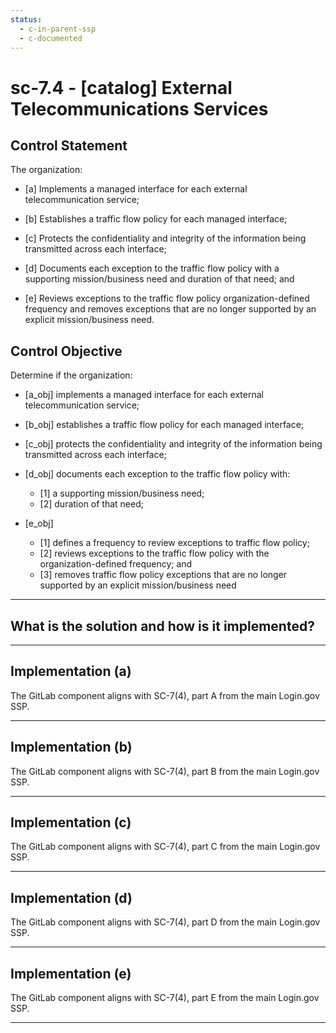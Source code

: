 ```yaml
---
status:
  - c-in-parent-ssp
  - c-documented
---
```


# sc-7.4 - \[catalog\] External Telecommunications Services

## Control Statement

The organization:

- \[a\] Implements a managed interface for each external telecommunication service;

- \[b\] Establishes a traffic flow policy for each managed interface;

- \[c\] Protects the confidentiality and integrity of the information being transmitted across each interface;

- \[d\] Documents each exception to the traffic flow policy with a supporting mission/business need and duration of that need; and

- \[e\] Reviews exceptions to the traffic flow policy organization-defined frequency and removes exceptions that are no longer supported by an explicit mission/business need.

## Control Objective

Determine if the organization:

- \[a_obj\] implements a managed interface for each external telecommunication service;

- \[b_obj\] establishes a traffic flow policy for each managed interface;

- \[c_obj\] protects the confidentiality and integrity of the information being transmitted across each interface;

- \[d_obj\] documents each exception to the traffic flow policy with:

  - \[1\] a supporting mission/business need;
  - \[2\] duration of that need;

- \[e_obj\]

  - \[1\] defines a frequency to review exceptions to traffic flow policy;
  - \[2\] reviews exceptions to the traffic flow policy with the organization-defined frequency; and
  - \[3\] removes traffic flow policy exceptions that are no longer supported by an explicit mission/business need

______________________________________________________________________

## What is the solution and how is it implemented?

<!-- Please leave this section blank and enter implementation details in the parts below. -->

______________________________________________________________________

## Implementation (a)

The GitLab component aligns with SC-7(4), part A from the main Login.gov SSP.

______________________________________________________________________

## Implementation (b)

The GitLab component aligns with SC-7(4), part B from the main Login.gov SSP.

______________________________________________________________________

## Implementation (c)

The GitLab component aligns with SC-7(4), part C from the main Login.gov SSP.

______________________________________________________________________

## Implementation (d)

The GitLab component aligns with SC-7(4), part D from the main Login.gov SSP.

______________________________________________________________________

## Implementation (e)

The GitLab component aligns with SC-7(4), part E from the main Login.gov SSP.

______________________________________________________________________
